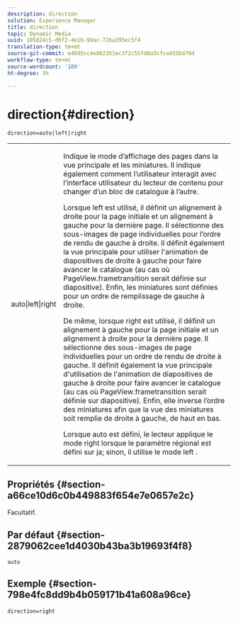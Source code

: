 ```yaml
---
description: direction
solution: Experience Manager
title: direction
topic: Dynamic Media
uuid: 185824c5-d6f2-4e1b-99ac-726a295ec5f4
translation-type: tm+mt
source-git-commit: e4695cc4e882351ec3f2c55fd8a3cfca455bd79d
workflow-type: tm+mt
source-wordcount: '189'
ht-degree: 3%

---
```



# direction{#direction}

`direction=auto|left|right`

<table id="table_1D425B7685D448459CD3FE8D683C813C"> 
 <tbody> 
  <tr> 
   <td colname="col1"> <p> <span class="codeph"> auto|left|right  </span> </p> </td> 
   <td colname="col2"> <p>Indique le mode d’affichage des pages dans la vue principale et les miniatures. Il indique également comment l’utilisateur interagit avec l’interface utilisateur du lecteur de contenu pour changer d’un bloc de catalogue à l’autre. </p> <p>Lorsque <span class="codeph"> left </span> est utilisé, il définit un alignement à droite pour la page initiale et un alignement à gauche pour la dernière page. Il sélectionne des sous-images de page individuelles pour l’ordre de rendu de gauche à droite. Il définit également la vue principale pour utiliser l'animation de diapositives de droite à gauche pour faire avancer le catalogue (au cas où <span class="codeph"> PageView.frametransition </span> serait définie sur diapositive). Enfin, les miniatures sont définies pour un ordre de remplissage de gauche à droite. </p> <p>De même, lorsque <span class="codeph"> right </span> est utilisé, il définit un alignement à gauche pour la page initiale et un alignement à droite pour la dernière page. Il sélectionne des sous-images de page individuelles pour un ordre de rendu de droite à gauche. Il définit également la vue principale d'utilisation de l'animation de diapositives de gauche à droite pour faire avancer le catalogue (au cas où <span class="codeph"> PageView.frametransition </span> serait définie sur diapositive). Enfin, elle inverse l’ordre des miniatures afin que la vue des miniatures soit remplie de droite à gauche, de haut en bas. </p> <p>Lorsque <span class="codeph"> auto </span> est défini, le lecteur applique le mode <span class="codeph"> right </span> lorsque le paramètre régional est défini sur <span class="codeph"> ja; </span>sinon, il utilise le mode <span class="codeph"> left </span>. </p> </td> 
  </tr> 
 </tbody> 
</table>

## Propriétés {#section-a66ce10d6c0b449883f654e7e0657e2c}

Facultatif.

## Par défaut {#section-2879062cee1d4030b43ba3b19693f4f8}

`auto`

## Exemple {#section-798e4fc8dd9b4b059171b41a608a96ce}

`direction=right`
